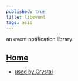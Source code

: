```yaml
---
published: true
title: libevent
tags: asio
---
```

an event notification library

## [Home](http://libevent.org/)

- [used by Crystal](https://github.com/crystal-lang/crystal/wiki/All-required-libraries)
